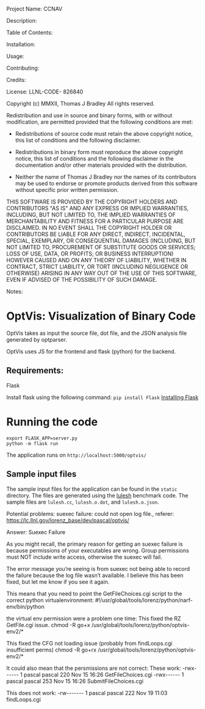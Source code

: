 Project Name: CCNAV

Description:



Table of Contents: 


Installation:



Usage:



Contributing:



Credits: 



License:
LLNL-CODE- 826840

Copyright (c) MMXII, Thomas J Bradley
All rights reserved.

Redistribution and use in source and binary forms, with or without modification,
are permitted provided that the following conditions are met:

 - Redistributions of source code must retain the above copyright notice,
   this list of conditions and the following disclaimer.

 - Redistributions in binary form must reproduce the above copyright notice,
   this list of conditions and the following disclaimer in the documentation
   and/or other materials provided with the distribution.

 - Neither the name of Thomas J Bradley nor the names of its contributors may
   be used to endorse or promote products derived from this software without
   specific prior written permission.

THIS SOFTWARE IS PROVIDED BY THE COPYRIGHT HOLDERS AND CONTRIBUTORS "AS IS" AND
ANY EXPRESS OR IMPLIED WARRANTIES, INCLUDING, BUT NOT LIMITED TO, THE IMPLIED
WARRANTIES OF MERCHANTABILITY AND FITNESS FOR A PARTICULAR PURPOSE ARE
DISCLAIMED. IN NO EVENT SHALL THE COPYRIGHT HOLDER OR CONTRIBUTORS BE LIABLE FOR
ANY DIRECT, INDIRECT, INCIDENTAL, SPECIAL, EXEMPLARY, OR CONSEQUENTIAL DAMAGES
(INCLUDING, BUT NOT LIMITED TO, PROCUREMENT OF SUBSTITUTE GOODS OR SERVICES;
LOSS OF USE, DATA, OR PROFITS; OR BUSINESS INTERRUPTION) HOWEVER CAUSED AND ON
ANY THEORY OF LIABILITY, WHETHER IN CONTRACT, STRICT LIABILITY, OR TORT
(INCLUDING NEGLIGENCE OR OTHERWISE) ARISING IN ANY WAY OUT OF THE USE OF THIS
SOFTWARE, EVEN IF ADVISED OF THE POSSIBILITY OF SUCH DAMAGE.




Notes:
# OptVis: Visualization of Binary Code

OptVis takes as input the source file, dot file, and the JSON analysis file generated by optparser.

OptVis uses JS for the frontend and flask (python) for the backend.

## Requirements:
Flask

Install flask using the following command: 
`pip install Flask`
[Installing Flask](http://flask.pocoo.org/docs/1.0/installation/#install-flask)

# Running the code
```
export FLASK_APP=server.py
python -m flask run
```

The application runs on `http://localhost:5000/optvis/` 

## Sample input files
The sample input files for the application can be found in the `static` directory. The files are generated using the [lulesh](https://github.com/LLNL/lulesh) benchmark code. The sample files are `lulesh.cc`, `lulesh.o.dot`, and `lulesh.o.json`. 




Potential problems:
suexec failure: could not open log file., referer: https://lc.llnl.gov/lorenz_base/dev/pascal/optvis/

Answer:
Suexec Failure

As you might recall, the primary reason for getting an suexec failure is because permissions of your executables are wrong. Group permissions must NOT include write access, otherwise the suexec will fail. 

The error message you’re seeing is from suexec not being able to record the failure because the log file wasn’t available. I believe this has been fixed, but let me know if you see it again.


This means that you need to point the GetFileChoices.cgi script to the correct python virtualenvironment:
#!/usr/global/tools/lorenz/python/narf-env/bin/python

the virtual env permission were a problem one time:
This fixed the RZ GetFile.cgi issue.
chmod -R go+x /usr/global/tools/lorenz/python/optvis-env2/*

This fixed the CFG not loading issue (probably from findLoops.cgi insufficient perms) 
chmod -R go+rx /usr/global/tools/lorenz/python/optvis-env2/*


It could also mean that the persmissions are not correct:
These work:
-rwx------ 1 pascal pascal 220 Nov 15 16:26 GetFileChoices.cgi
-rwx------ 1 pascal pascal 253 Nov 15 16:26 SubmitFileChoices.cgi

This does not work:
-rw------- 1 pascal pascal 222 Nov 19 11:03 findLoops.cgi
